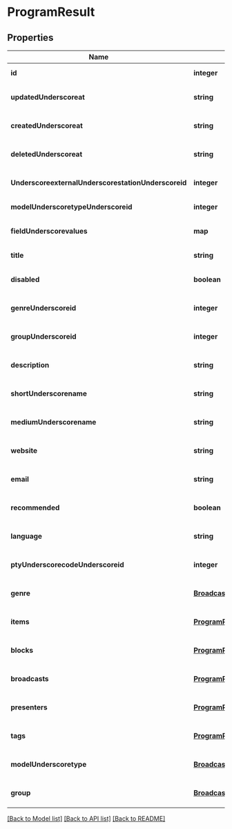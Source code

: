 # ProgramResult

## Properties
Name | Type | Description | Notes
------------ | ------------- | ------------- | -------------
**id** | **integer** |  | [default to null]
**updatedUnderscoreat** | **string** |  | [optional] [default to null]
**createdUnderscoreat** | **string** |  | [optional] [default to null]
**deletedUnderscoreat** | **string** |  | [optional] [default to null]
**UnderscoreexternalUnderscorestationUnderscoreid** | **integer** |  | [optional] [default to null]
**modelUnderscoretypeUnderscoreid** | **integer** |  | [default to null]
**fieldUnderscorevalues** | **map** |  | [optional] [default to null]
**title** | **string** |  | [default to null]
**disabled** | **boolean** |  | [optional] [default to null]
**genreUnderscoreid** | **integer** |  | [optional] [default to null]
**groupUnderscoreid** | **integer** |  | [optional] [default to null]
**description** | **string** |  | [optional] [default to null]
**shortUnderscorename** | **string** |  | [optional] [default to null]
**mediumUnderscorename** | **string** |  | [optional] [default to null]
**website** | **string** |  | [optional] [default to null]
**email** | **string** |  | [optional] [default to null]
**recommended** | **boolean** |  | [optional] [default to null]
**language** | **string** |  | [optional] [default to null]
**ptyUnderscorecodeUnderscoreid** | **integer** |  | [optional] [default to null]
**genre** | [**BroadcastRelationsGenre**](BroadcastRelationsGenre.md) |  | [optional] [default to null]
**items** | [**ProgramRelationsItems**](ProgramRelationsItems.md) |  | [optional] [default to null]
**blocks** | [**ProgramRelationsBlocks**](ProgramRelationsBlocks.md) |  | [optional] [default to null]
**broadcasts** | [**ProgramRelationsBroadcasts**](ProgramRelationsBroadcasts.md) |  | [optional] [default to null]
**presenters** | [**ProgramRelationsPresenters**](ProgramRelationsPresenters.md) |  | [optional] [default to null]
**tags** | [**ProgramRelationsTags**](ProgramRelationsTags.md) |  | [optional] [default to null]
**modelUnderscoretype** | [**BroadcastRelationsModelType**](BroadcastRelationsModelType.md) |  | [optional] [default to null]
**group** | [**BroadcastRelationsGroup**](BroadcastRelationsGroup.md) |  | [optional] [default to null]

[[Back to Model list]](../README.md#documentation-for-models) [[Back to API list]](../README.md#documentation-for-api-endpoints) [[Back to README]](../README.md)


